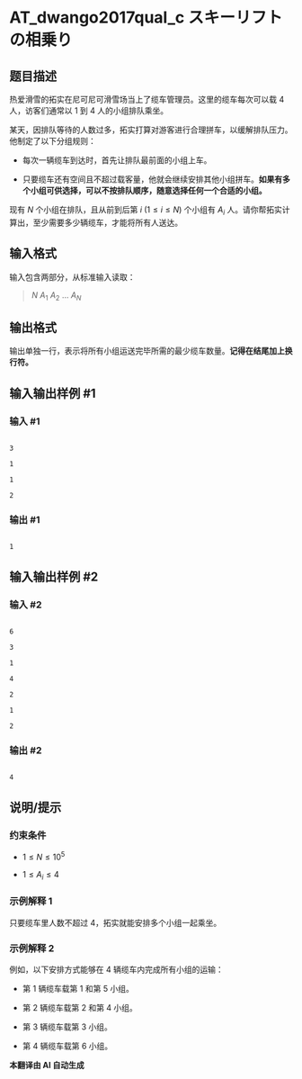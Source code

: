 # AT_dwango2017qual_c スキーリフトの相乗り

## 题目描述

热爱滑雪的拓实在尼可尼可滑雪场当上了缆车管理员。这里的缆车每次可以载 $4$ 人，访客们通常以 $1$ 到 $4$ 人的小组排队乘坐。

某天，因排队等待的人数过多，拓实打算对游客进行合理拼车，以缓解排队压力。他制定了以下分组规则：

- 每次一辆缆车到达时，首先让排队最前面的小组上车。
- 只要缆车还有空间且不超过载客量，他就会继续安排其他小组拼车。**如果有多个小组可供选择，可以不按排队顺序，随意选择任何一个合适的小组。**

现有 $N$ 个小组在排队，且从前到后第 $i\ (1 \le i \le N)$ 个小组有 $A_i$ 人。请你帮拓实计算出，至少需要多少辆缆车，才能将所有人送达。

## 输入格式

输入包含两部分，从标准输入读取：

> $N$ $A_1$ $A_2$ $\ldots$ $A_N$

## 输出格式

输出单独一行，表示将所有小组运送完毕所需的最少缆车数量。**记得在结尾加上换行符。**

## 输入输出样例 #1

### 输入 #1

```
3
1
1
2
```

### 输出 #1

```
1
```

## 输入输出样例 #2

### 输入 #2

```
6
3
1
4
2
1
2
```

### 输出 #2

```
4
```

## 说明/提示

### 约束条件

- $1 \le N \le 10^5$
- $1 \le A_i \le 4$

### 示例解释 1

只要缆车里人数不超过 $4$，拓实就能安排多个小组一起乘坐。

### 示例解释 2

例如，以下安排方式能够在 $4$ 辆缆车内完成所有小组的运输：
- 第 $1$ 辆缆车载第 $1$ 和第 $5$ 小组。
- 第 $2$ 辆缆车载第 $2$ 和第 $4$ 小组。
- 第 $3$ 辆缆车载第 $3$ 小组。
- 第 $4$ 辆缆车载第 $6$ 小组。

 **本翻译由 AI 自动生成**